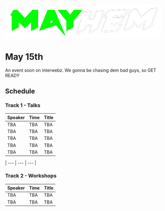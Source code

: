 ![MAYhem](pics/Green-bg-removed.png)
# May 15th

An event soon on interwebz. We gonna be chasing dem bad guys, so GET READY



## Schedule

### Track 1 - Talks

| Speaker | Time | Title
| --- | --- | --- |
| TBA | TBA | TBA |
| TBA | TBA | TBA |
| TBA | TBA | TBA |
| TBA | TBA | TBA |
| TBA | TBA | TBA |

| --- | --- | --- |


### Track 2 - Workshops

| Speaker | Time | Title
| --- | --- | --- |
| TBA | TBA | TBA |
| TBA | TBA | TBA |
